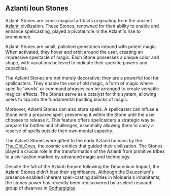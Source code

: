 ## Azlanti Ioun Stones

Azlanti Stones are iconic magical artifacts originating from the ancient [Azlanti](../Lore/Azlanti.md) civilization. These Stones, renowned for their ability to enable and enhance spellcasting, played a pivotal role in the Azlanti's rise to prominence.

Azlanti Stones are small, polished gemstones imbued with potent magic. When activated, they hover and orbit around the user, creating an impressive spectacle of magic. Each Stone possesses a unique color and shape, with variations believed to indicate their specific powers and capacities.

The Azlanti Stones are not merely decorative; they are a powerful tool for spellcasters. They enable the use of old magic, a form of magic where specific 'words' or command phrases can be arranged to create versatile magical effects. The Stones serve as a catalyst for this system, allowing users to tap into the fundamental building blocks of magic.

Moreover, Azlanti Stones can also store spells. A spellcaster can infuse a Stone with a prepared spell, preserving it within the Stone until the user chooses to release it. This feature offers spellcasters a strategic way to prepare for battles and challenges, essentially allowing them to carry a reserve of spells outside their own mental capacity.

The Azlanti Stones were gifted to the early Azlanti humans by the [The_Old_Ones](../Lore/The_Old_Ones.md), the cosmic entities that guided their civilization. The Stones played a crucial role in the transformation of the Azlanti from primitive tribes to a civilization marked by advanced magic and technology.

Despite the fall of the Azlanti Empire following the Deucenium Impact, the Azlanti Stones didn't lose their significance. Although the Deucenium's presence enabled inherent spell-casting abilities in Molderia's inhabitants, the stones power has recently been rediscovered by a select research group of dwarves in [Gothargiglas](../Places/Gothargiglas.md)
